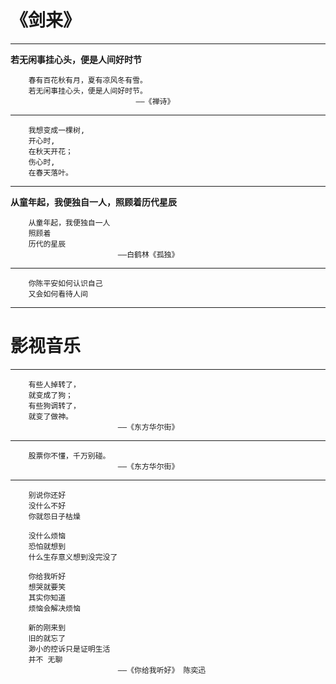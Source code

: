 # 《剑来》

_ _ _

**若无闲事挂心头，便是人间好时节**

```
	春有百花秋有月，夏有凉风冬有雪。
	若无闲事挂心头，便是人间好时节。
							——《禅诗》
```
_ _ _

```
	我想变成一棵树,
	开心时,
	在秋天开花；
	伤心时,
	在春天落叶。
```

_ _ _

**从童年起，我便独自一人，照顾着历代星辰**

```
	从童年起，我便独自一人 
	照顾着 
	历代的星辰
						——白鹤林《孤独》
```

_ _ _

```
	你陈平安如何认识自己
	又会如何看待人间
```
_ _ _

# 影视音乐

_ _ _

```
	有些人掉转了，
	就变成了狗；
	有些狗调转了，
	就变了做神。
						——《东方华尔街》
```
_ _ _

```
	股票你不懂，千万别碰。
						——《东方华尔街》
```
_ _ _
```
	别说你还好
	没什么不好
	你就怨日子枯燥
	
	没什么烦恼
	恐怕就想到
	什么生存意义想到没完没了
	
	你给我听好
	想哭就要笑
	其实你知道
	烦恼会解决烦恼
	
	新的刚来到
	旧的就忘了
	渺小的控诉只是证明生活
	并不 无聊
						——《你给我听好》 陈奕迅
```